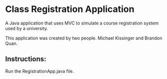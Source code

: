 # Class Registration Application

A Java application that uses MVC to simulate a course registration system used by a university.

This application was created by two people. Michael Kissinger and Brandon Quan.

## Instructions:
Run the RegistrationApp.java file.
